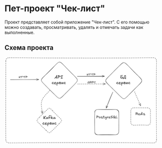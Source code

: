 # Пет-проект "Чек-лист"

Проект представляет собой приложение "Чек-лист". С его помощью можно создавать, просматривать, удалять и отмечать задачи как выполненные.

## Схема проекта

![Схема](sisdiz.jpg)
